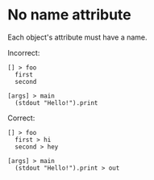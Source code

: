 # No name attribute

Each object's attribute must have a name.

Incorrect:

```eo
[] > foo
  first
  second
```

```eo
[args] > main
  (stdout "Hello!").print
```

Correct:

```eo
[] > foo
  first > hi
  second > hey
```

```eo
[args] > main
  (stdout "Hello!").print > out
```